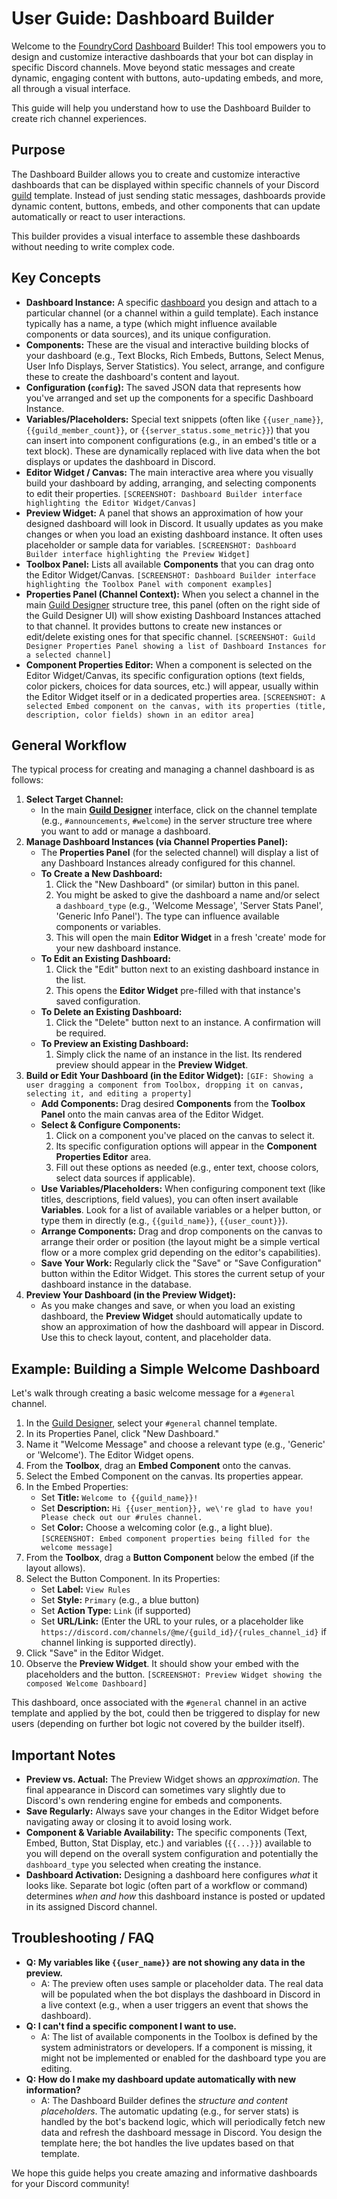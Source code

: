 # User Guide: Dashboard Builder

Welcome to the [FoundryCord](../1_introduction/glossary.md#foundrycord) [Dashboard](../1_introduction/glossary.md#dashboard) Builder! This tool empowers you to design and customize interactive dashboards that your bot can display in specific Discord channels. Move beyond static messages and create dynamic, engaging content with buttons, auto-updating embeds, and more, all through a visual interface.

This guide will help you understand how to use the Dashboard Builder to create rich channel experiences.

## Purpose

The Dashboard Builder allows you to create and customize interactive dashboards that can be displayed within specific channels of your Discord [guild](../1_introduction/glossary.md#guild) template. Instead of just sending static messages, dashboards provide dynamic content, buttons, embeds, and other components that can update automatically or react to user interactions.

This builder provides a visual interface to assemble these dashboards without needing to write complex code.

## Key Concepts

*   **Dashboard Instance:** A specific [dashboard](../1_introduction/glossary.md#dashboard) you design and attach to a particular channel (or a channel within a guild template). Each instance typically has a name, a type (which might influence available components or data sources), and its unique configuration.
*   **Components:** These are the visual and interactive building blocks of your dashboard (e.g., Text Blocks, Rich Embeds, Buttons, Select Menus, User Info Displays, Server Statistics). You select, arrange, and configure these to create the dashboard\'s content and layout.
*   **Configuration (`config`):** The saved JSON data that represents how you\'ve arranged and set up the components for a specific Dashboard Instance.
*   **Variables/Placeholders:** Special text snippets (often like `{{user_name}}`, `{{guild_member_count}}`, or `{{server_status.some_metric}}`) that you can insert into component configurations (e.g., in an embed\'s title or a text block). These are dynamically replaced with live data when the bot displays or updates the dashboard in Discord.
*   **Editor Widget / Canvas:** The main interactive area where you visually build your dashboard by adding, arranging, and selecting components to edit their properties.
    `[SCREENSHOT: Dashboard Builder interface highlighting the Editor Widget/Canvas]`
*   **Preview Widget:** A panel that shows an approximation of how your designed dashboard will look in Discord. It usually updates as you make changes or when you load an existing dashboard instance. It often uses placeholder or sample data for variables.
    `[SCREENSHOT: Dashboard Builder interface highlighting the Preview Widget]`
*   **Toolbox Panel:** Lists all available **Components** that you can drag onto the Editor Widget/Canvas.
    `[SCREENSHOT: Dashboard Builder interface highlighting the Toolbox Panel with component examples]`
*   **Properties Panel (Channel Context):** When you select a channel in the main [Guild Designer](../1_introduction/glossary.md#guild-designer) structure tree, this panel (often on the right side of the Guild Designer UI) will show existing Dashboard Instances attached to that channel. It provides buttons to create new instances or edit/delete existing ones for that specific channel.
    `[SCREENSHOT: Guild Designer Properties Panel showing a list of Dashboard Instances for a selected channel]`
*   **Component Properties Editor:** When a component is selected on the Editor Widget/Canvas, its specific configuration options (text fields, color pickers, choices for data sources, etc.) will appear, usually within the Editor Widget itself or in a dedicated properties area.
    `[SCREENSHOT: A selected Embed component on the canvas, with its properties (title, description, color fields) shown in an editor area]`

## General Workflow

The typical process for creating and managing a channel dashboard is as follows:

1.  **Select Target Channel:**
    *   In the main **[Guild Designer](../1_introduction/glossary.md#guild-designer)** interface, click on the channel template (e.g., `#announcements`, `#welcome`) in the server structure tree where you want to add or manage a dashboard.
2.  **Manage Dashboard Instances (via Channel Properties Panel):**
    *   The **Properties Panel** (for the selected channel) will display a list of any Dashboard Instances already configured for this channel.
    *   **To Create a New Dashboard:**
        1.  Click the "New Dashboard" (or similar) button in this panel.
        2.  You might be asked to give the dashboard a name and/or select a `dashboard_type` (e.g., 'Welcome Message', 'Server Stats Panel', 'Generic Info Panel'). The type can influence available components or variables.
        3.  This will open the main **Editor Widget** in a fresh 'create' mode for your new dashboard instance.
    *   **To Edit an Existing Dashboard:**
        1.  Click the "Edit" button next to an existing dashboard instance in the list.
        2.  This opens the **Editor Widget** pre-filled with that instance\'s saved configuration.
    *   **To Delete an Existing Dashboard:**
        1.  Click the "Delete" button next to an instance. A confirmation will be required.
    *   **To Preview an Existing Dashboard:**
        1.  Simply click the name of an instance in the list. Its rendered preview should appear in the **Preview Widget**.
3.  **Build or Edit Your Dashboard (in the Editor Widget):**
    `[GIF: Showing a user dragging a component from Toolbox, dropping it on canvas, selecting it, and editing a property]`
    *   **Add Components:** Drag desired **Components** from the **Toolbox Panel** onto the main canvas area of the Editor Widget.
    *   **Select & Configure Components:**
        1.  Click on a component you\'ve placed on the canvas to select it.
        2.  Its specific configuration options will appear in the **Component Properties Editor** area.
        3.  Fill out these options as needed (e.g., enter text, choose colors, select data sources if applicable).
    *   **Use Variables/Placeholders:** When configuring component text (like titles, descriptions, field values), you can often insert available **Variables**. Look for a list of available variables or a helper button, or type them in directly (e.g., `{{guild_name}}`, `{{user_count}}`).
    *   **Arrange Components:** Drag and drop components on the canvas to arrange their order or position (the layout might be a simple vertical flow or a more complex grid depending on the editor\'s capabilities).
    *   **Save Your Work:** Regularly click the "Save" or "Save Configuration" button within the Editor Widget. This stores the current setup of your dashboard instance in the database.
4.  **Preview Your Dashboard (in the Preview Widget):**
    *   As you make changes and save, or when you load an existing dashboard, the **Preview Widget** should automatically update to show an approximation of how the dashboard will appear in Discord. Use this to check layout, content, and placeholder data.

## Example: Building a Simple Welcome Dashboard

Let\'s walk through creating a basic welcome message for a `#general` channel.

1.  In the [Guild Designer](../1_introduction/glossary.md#guild-designer), select your `#general` channel template.
2.  In its Properties Panel, click "New Dashboard."
3.  Name it "Welcome Message" and choose a relevant type (e.g., 'Generic' or 'Welcome'). The Editor Widget opens.
4.  From the **Toolbox**, drag an **Embed Component** onto the canvas.
5.  Select the Embed Component on the canvas. Its properties appear.
6.  In the Embed Properties:
    *   Set **Title:** `Welcome to {{guild_name}}!`
    *   Set **Description:** `Hi {{user_mention}}, we\'re glad to have you! Please check out our #rules channel.`
    *   Set **Color:** Choose a welcoming color (e.g., a light blue).
    `[SCREENSHOT: Embed component properties being filled for the welcome message]`
7.  From the **Toolbox**, drag a **Button Component** below the embed (if the layout allows).
8.  Select the Button Component. In its Properties:
    *   Set **Label:** `View Rules`
    *   Set **Style:** `Primary` (e.g., a blue button)
    *   Set **Action Type:** `Link` (if supported)
    *   Set **URL/Link:** (Enter the URL to your rules, or a placeholder like `https://discord.com/channels/@me/{guild_id}/{rules_channel_id}` if channel linking is supported directly).
9.  Click "Save" in the Editor Widget.
10. Observe the **Preview Widget**. It should show your embed with the placeholders and the button.
    `[SCREENSHOT: Preview Widget showing the composed Welcome Dashboard]`

This dashboard, once associated with the `#general` channel in an active template and applied by the bot, could then be triggered to display for new users (depending on further bot logic not covered by the builder itself).

## Important Notes

*   **Preview vs. Actual:** The Preview Widget shows an *approximation*. The final appearance in Discord can sometimes vary slightly due to Discord\'s own rendering engine for embeds and components.
*   **Save Regularly:** Always save your changes in the Editor Widget before navigating away or closing it to avoid losing work.
*   **Component & Variable Availability:** The specific components (Text, Embed, Button, Stat Display, etc.) and variables (`{{...}}`) available to you will depend on the overall system configuration and potentially the `dashboard_type` you selected when creating the instance.
*   **Dashboard Activation:** Designing a dashboard here configures *what* it looks like. Separate bot logic (often part of a workflow or command) determines *when and how* this dashboard instance is posted or updated in its assigned Discord channel.

## Troubleshooting / FAQ

*   **Q: My variables like `{{user_name}}` are not showing any data in the preview.**
    *   A: The preview often uses sample or placeholder data. The real data will be populated when the bot displays the dashboard in Discord in a live context (e.g., when a user triggers an event that shows the dashboard).
*   **Q: I can\'t find a specific component I want to use.**
    *   A: The list of available components in the Toolbox is defined by the system administrators or developers. If a component is missing, it might not be implemented or enabled for the dashboard type you are editing.
*   **Q: How do I make my dashboard update automatically with new information?**
    *   A: The Dashboard Builder defines the *structure and content placeholders*. The automatic updating (e.g., for server stats) is handled by the bot\'s backend logic, which will periodically fetch new data and refresh the dashboard message in Discord. You design the template here; the bot handles the live updates based on that template.

We hope this guide helps you create amazing and informative dashboards for your Discord community!
